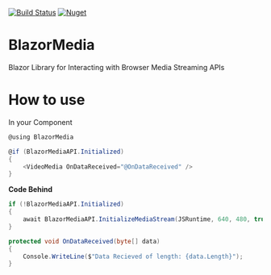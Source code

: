 [![Build Status](https://dev.azure.com/rawriclark/BlazorMedia/_apis/build/status/BlazorMedia-CI?branchName=master)](https://dev.azure.com/rawriclark/BlazorMedia/_build/latest?definitionId=1&branchName=master) [![Nuget](https://img.shields.io/nuget/v/BlazorMedia)](https://www.nuget.org/packages/BlazorMedia/)

# BlazorMedia
Blazor Library for Interacting with Browser Media Streaming APIs

# How to use

In your Component
```C#
@using BlazorMedia
```
```C#
@if (BlazorMediaAPI.Initialized)
{
    <VideoMedia OnDataReceived="@OnDataReceived" />
}
```
**Code Behind**

```C#
if (!BlazorMediaAPI.Initialized)
{
    await BlazorMediaAPI.InitializeMediaStream(JSRuntime, 640, 480, true);
}
```

```C#
protected void OnDataReceived(byte[] data)
{
    Console.WriteLine($"Data Recieved of length: {data.Length}");
}
```
